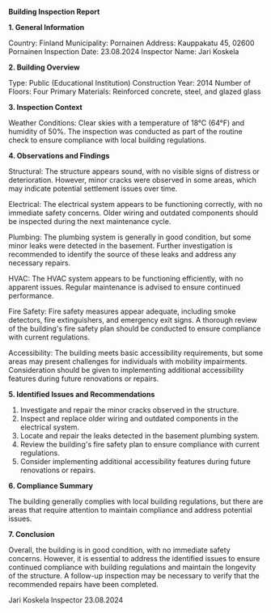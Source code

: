  **Building Inspection Report**

**1. General Information**

Country: Finland
Municipality: Pornainen
Address: Kauppakatu 45, 02600 Pornainen
Inspection Date: 23.08.2024
Inspector Name: Jari Koskela

**2. Building Overview**

Type: Public (Educational Institution)
Construction Year: 2014
Number of Floors: Four
Primary Materials: Reinforced concrete, steel, and glazed glass

**3. Inspection Context**

Weather Conditions: Clear skies with a temperature of 18°C (64°F) and humidity of 50%. The inspection was conducted as part of the routine check to ensure compliance with local building regulations.

**4. Observations and Findings**

Structural: The structure appears sound, with no visible signs of distress or deterioration. However, minor cracks were observed in some areas, which may indicate potential settlement issues over time.

Electrical: The electrical system appears to be functioning correctly, with no immediate safety concerns. Older wiring and outdated components should be inspected during the next maintenance cycle.

Plumbing: The plumbing system is generally in good condition, but some minor leaks were detected in the basement. Further investigation is recommended to identify the source of these leaks and address any necessary repairs.

HVAC: The HVAC system appears to be functioning efficiently, with no apparent issues. Regular maintenance is advised to ensure continued performance.

Fire Safety: Fire safety measures appear adequate, including smoke detectors, fire extinguishers, and emergency exit signs. A thorough review of the building's fire safety plan should be conducted to ensure compliance with current regulations.

Accessibility: The building meets basic accessibility requirements, but some areas may present challenges for individuals with mobility impairments. Consideration should be given to implementing additional accessibility features during future renovations or repairs.

**5. Identified Issues and Recommendations**

1. Investigate and repair the minor cracks observed in the structure.
2. Inspect and replace older wiring and outdated components in the electrical system.
3. Locate and repair the leaks detected in the basement plumbing system.
4. Review the building's fire safety plan to ensure compliance with current regulations.
5. Consider implementing additional accessibility features during future renovations or repairs.

**6. Compliance Summary**

The building generally complies with local building regulations, but there are areas that require attention to maintain compliance and address potential issues.

**7. Conclusion**

Overall, the building is in good condition, with no immediate safety concerns. However, it is essential to address the identified issues to ensure continued compliance with building regulations and maintain the longevity of the structure. A follow-up inspection may be necessary to verify that the recommended repairs have been completed.

Jari Koskela
Inspector
23.08.2024